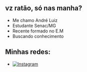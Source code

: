 ## vz ratão, só nas manha?
- Me chamo André Luiz
- Estudante Senac/MG
- Recente formado no E.M
- Buscando conhecimento
## Minhas redes:
- [![Instagram](https://img.shields.io/badge/Instagram-%23E4405F.svg?logo=Instagram&logoColor=white)](https://instagram.com/luiz.andreh)

<!--
**decoluiz/decoluiz** is a ✨ _special_ ✨ repository because its `README.md` (this file) appears on your GitHub profile.

Here are some ideas to get you started:

- 🔭 I’m currently working on ...
- 🌱 I’m currently learning ...
- 👯 I’m looking to collaborate on ...
- 🤔 I’m looking for help with ...
- 💬 Ask me about ...
- 📫 How to reach me: ...
- 😄 Pronouns: ...
- ⚡ Fun fact: ...
-->
